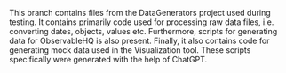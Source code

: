 This branch contains files from the DataGenerators project used during testing.
It contains primarily code used for processing raw data files, i.e. converting dates, objects, values etc.
Furthermore, scripts for generating data for ObservableHQ is also present.
Finally, it also contains code for generating mock data used in the Visualization tool. These scripts specifically were generated with the help of ChatGPT.
